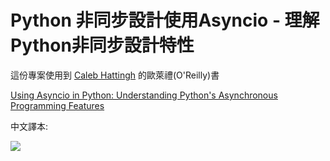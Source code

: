 # Python 非同步設計使用Asyncio - 理解Python非同步設計特性

這份專案使用到 [Caleb Hattingh](https://github.com/cjrh) 的歐萊禮(O'Reilly)書

[Using Asyncio in Python: Understanding Python's Asynchronous Programming Features](https://www.oreilly.com/library/view/using-asyncio-in/9781492075325/)

中文譯本:

![](https://cf-assets2.tenlong.com.tw/products/images/000/151/391/original/A641.jpg?1597029603)
